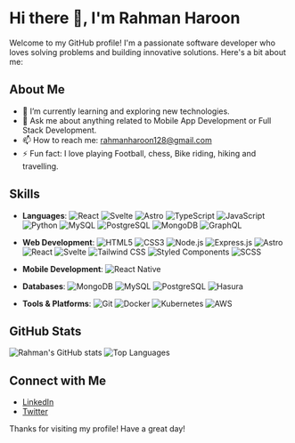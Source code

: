 # Hi there 👋, I'm Rahman Haroon

Welcome to my GitHub profile! I'm a passionate software developer who loves solving problems and building innovative solutions. Here's a bit about me:

## About Me

- 🌱 I’m currently learning and exploring new technologies.
- 💬 Ask me about anything related to Mobile App Development or Full Stack Development.
- 📫 How to reach me: rahmanharoon128@gmail.com
- ⚡ Fun fact: I love playing Football, chess, Bike riding, hiking and travelling.

## Skills

- **Languages**: 
  ![React](https://img.shields.io/badge/React-20232A?style=for-the-badge&logo=react&logoColor=61DAFB)
  ![Svelte](https://img.shields.io/badge/Svelte-4A4A55?style=for-the-badge&logo=svelte&logoColor=FF3E00)
  ![Astro](https://img.shields.io/badge/Astro-20232A?style=for-the-badge&logo=astro&logoColor=FFA500)
  ![TypeScript](https://img.shields.io/badge/TypeScript-007ACC?style=for-the-badge&logo=typescript&logoColor=white)
  ![JavaScript](https://img.shields.io/badge/JavaScript-323330?style=for-the-badge&logo=javascript&logoColor=F7DF1E)
  ![Python](https://img.shields.io/badge/Python-3776AB?style=for-the-badge&logo=python&logoColor=white)
  ![MySQL](https://img.shields.io/badge/MySQL-00000F?style=for-the-badge&logo=mysql&logoColor=white)
  ![PostgreSQL](https://img.shields.io/badge/PostgreSQL-316192?style=for-the-badge&logo=postgresql&logoColor=white)
  ![MongoDB](https://img.shields.io/badge/MongoDB-4EA94B?style=for-the-badge&logo=mongodb&logoColor=white)
  ![GraphQL](https://img.shields.io/badge/GraphQL-E10098?style=for-the-badge&logo=graphql&logoColor=white)

- **Web Development**: 
  ![HTML5](https://img.shields.io/badge/HTML5-E34F26?style=for-the-badge&logo=html5&logoColor=white)
  ![CSS3](https://img.shields.io/badge/CSS3-1572B6?style=for-the-badge&logo=css3&logoColor=white)
  ![Node.js](https://img.shields.io/badge/Node.js-43853D?style=for-the-badge&logo=node-dot-js&logoColor=white)
  ![Express.js](https://img.shields.io/badge/Express.js-000000?style=for-the-badge&logo=express&logoColor=white)
  ![Astro](https://img.shields.io/badge/Astro-20232A?style=for-the-badge&logo=astro&logoColor=FFA500)
  ![React](https://img.shields.io/badge/React-20232A?style=for-the-badge&logo=react&logoColor=61DAFB)
  ![Svelte](https://img.shields.io/badge/Svelte-4A4A55?style=for-the-badge&logo=svelte&logoColor=FF3E00)
  ![Tailwind CSS](https://img.shields.io/badge/Tailwind_CSS-38B2AC?style=for-the-badge&logo=tailwind-css&logoColor=white)
  ![Styled Components](https://img.shields.io/badge/Styled_Components-DB7093?style=for-the-badge&logo=styled-components&logoColor=white)
  ![SCSS](https://img.shields.io/badge/SCSS-CC6699?style=for-the-badge&logo=sass&logoColor=white)

- **Mobile Development**: 
  ![React Native](https://img.shields.io/badge/React_Native-20232A?style=for-the-badge&logo=react&logoColor=61DAFB)

- **Databases**: 
  ![MongoDB](https://img.shields.io/badge/MongoDB-4EA94B?style=for-the-badge&logo=mongodb&logoColor=white)
  ![MySQL](https://img.shields.io/badge/MySQL-00000F?style=for-the-badge&logo=mysql&logoColor=white)
  ![PostgreSQL](https://img.shields.io/badge/PostgreSQL-316192?style=for-the-badge&logo=postgresql&logoColor=white)
  ![Hasura](https://img.shields.io/badge/Hasura-1EB4D4?style=for-the-badge&logo=hasura&logoColor=white)

- **Tools & Platforms**: 
  ![Git](https://img.shields.io/badge/Git-F05032?style=for-the-badge&logo=git&logoColor=white)
  ![Docker](https://img.shields.io/badge/Docker-2496ED?style=for-the-badge&logo=docker&logoColor=white)
  ![Kubernetes](https://img.shields.io/badge/Kubernetes-326CE5?style=for-the-badge&logo=kubernetes&logoColor=white)
  ![AWS](https://img.shields.io/badge/Amazon_AWS-232F3E?style=for-the-badge&logo=amazon-aws&logoColor=white)

## GitHub Stats

![Rahman's GitHub stats](https://github-readme-stats.vercel.app/api?username=rahmanharoon&show_icons=true&theme=radical)
![Top Languages](https://github-readme-stats.vercel.app/api/top-langs/?username=rahmanharoon&layout=compact&theme=radical)

## Connect with Me

- [LinkedIn](https://www.linkedin.com/in/rahmanharoon)
- [Twitter](https://twitter.com/rahmanharoon)

Thanks for visiting my profile! Have a great day!
